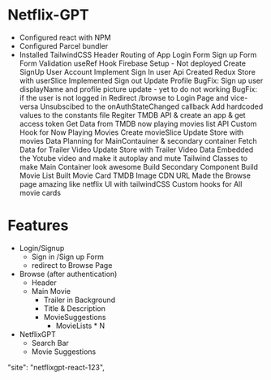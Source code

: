 # Netflix-GPT
- Configured react with NPM
- Configured Parcel bundler
- Installed TailwindCSS
Header
Routing of App
Login Form
Sign up Form
Form Validation
useRef Hook
Firebase Setup - Not deployed
Create SignUp User Account
Implement Sign In user Api
Created Redux Store with userSlice
Implemented Sign out
Update Profile
BugFix: Sign up user displayName and profile picture update - yet to do not working
BugFix: if the user is not logged in Redirect /browse to Login Page and vice-versa
Unsubscibed to the onAuthStateChanged callback
Add hardcoded values to the constants file
Regiter TMDB API & create an app & get access token
Get Data from TMDB now playing movies list API
Custom Hook for Now Playing Movies
Create movieSlice
Update Store with movies Data
Planning for MainContauiner & secondary container
Fetch Data for Trailer Video
Update Store with Trailer Video Data
Embedded the Yotube video and make it autoplay and mute
Tailwind Classes to make Main Container look awesome
Build Secondary Component
Build Movie List
Built Movie Card 
TMDB Image CDN URL
Made the Browse page amazing like netflix UI with tailwindCSS
Custom hooks for All movie cards


# Features
- Login/Signup 
   - Sign in /Sign up Form
   - redirect to Browse Page
- Browse (after authentication)
    - Header
    - Main Movie
        - Trailer in Background
        - Title & Description   
        - MovieSuggestions
            - MovieLists * N
- NetflixGPT
    - Search Bar
    - Movie Suggestions







"site": "netflixgpt-react-123",